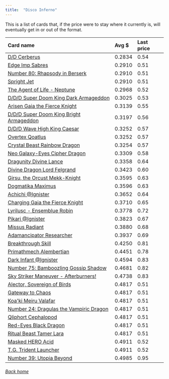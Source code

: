 ```yaml
---
title:  "Disco Inferno"
---
```


This is a list of cards that, if the price were to stay where it currently is, will eventually get in or out of the format.

| Card name | Avg $ | Last price |
| :-- | :-- | :-- |
[D/D Cerberus](https://db.ygoprodeck.com/card/?search=D/D%20Cerberus) | 0.2834 | 0.54 |
[Edge Imp Sabres](https://db.ygoprodeck.com/card/?search=Edge%20Imp%20Sabres) | 0.2910 | 0.51 |
[Number 80: Rhapsody in Berserk](https://db.ygoprodeck.com/card/?search=Number%2080:%20Rhapsody%20in%20Berserk) | 0.2910 | 0.51 |
[Spright Jet](https://db.ygoprodeck.com/card/?search=Spright%20Jet) | 0.2910 | 0.51 |
[The Agent of Life - Neptune](https://db.ygoprodeck.com/card/?search=The%20Agent%20of%20Life%20-%20Neptune) | 0.2968 | 0.52 |
[D/D/D Super Doom King Dark Armageddon](https://db.ygoprodeck.com/card/?search=D/D/D%20Super%20Doom%20King%20Dark%20Armageddon) | 0.3025 | 0.53 |
[Arisen Gaia the Fierce Knight](https://db.ygoprodeck.com/card/?search=Arisen%20Gaia%20the%20Fierce%20Knight) | 0.3139 | 0.55 |
[D/D/D Super Doom King Bright Armageddon](https://db.ygoprodeck.com/card/?search=D/D/D%20Super%20Doom%20King%20Bright%20Armageddon) | 0.3197 | 0.56 |
[D/D/D Wave High King Caesar](https://db.ygoprodeck.com/card/?search=D/D/D%20Wave%20High%20King%20Caesar) | 0.3252 | 0.57 |
[Overtex Qoatlus](https://db.ygoprodeck.com/card/?search=Overtex%20Qoatlus) | 0.3252 | 0.57 |
[Crystal Beast Rainbow Dragon](https://db.ygoprodeck.com/card/?search=Crystal%20Beast%20Rainbow%20Dragon) | 0.3254 | 0.57 |
[Neo Galaxy-Eyes Cipher Dragon](https://db.ygoprodeck.com/card/?search=Neo%20Galaxy-Eyes%20Cipher%20Dragon) | 0.3309 | 0.58 |
[Dragunity Divine Lance](https://db.ygoprodeck.com/card/?search=Dragunity%20Divine%20Lance) | 0.3358 | 0.64 |
[Divine Dragon Lord Felgrand](https://db.ygoprodeck.com/card/?search=Divine%20Dragon%20Lord%20Felgrand) | 0.3423 | 0.60 |
[Girsu, the Orcust Mekk-Knight](https://db.ygoprodeck.com/card/?search=Girsu,%20the%20Orcust%20Mekk-Knight) | 0.3595 | 0.63 |
[Dogmatika Maximus](https://db.ygoprodeck.com/card/?search=Dogmatika%20Maximus) | 0.3596 | 0.63 |
[Achichi @Ignister](https://db.ygoprodeck.com/card/?search=Achichi%20@Ignister) | 0.3652 | 0.64 |
[Charging Gaia the Fierce Knight](https://db.ygoprodeck.com/card/?search=Charging%20Gaia%20the%20Fierce%20Knight) | 0.3710 | 0.65 |
[Lyrilusc - Ensemblue Robin](https://db.ygoprodeck.com/card/?search=Lyrilusc%20-%20Ensemblue%20Robin) | 0.3778 | 0.72 |
[Pikari @Ignister](https://db.ygoprodeck.com/card/?search=Pikari%20@Ignister) | 0.3823 | 0.67 |
[Missus Radiant](https://db.ygoprodeck.com/card/?search=Missus%20Radiant) | 0.3880 | 0.68 |
[Adamancipator Researcher](https://db.ygoprodeck.com/card/?search=Adamancipator%20Researcher) | 0.3937 | 0.69 |
[Breakthrough Skill](https://db.ygoprodeck.com/card/?search=Breakthrough%20Skill) | 0.4250 | 0.81 |
[Primathmech Alembertian](https://db.ygoprodeck.com/card/?search=Primathmech%20Alembertian) | 0.4451 | 0.78 |
[Dark Infant @Ignister](https://db.ygoprodeck.com/card/?search=Dark%20Infant%20@Ignister) | 0.4594 | 0.83 |
[Number 75: Bamboozling Gossip Shadow](https://db.ygoprodeck.com/card/?search=Number%2075:%20Bamboozling%20Gossip%20Shadow) | 0.4681 | 0.82 |
[Sky Striker Maneuver - Afterburners!](https://db.ygoprodeck.com/card/?search=Sky%20Striker%20Maneuver%20-%20Afterburners!) | 0.4738 | 0.83 |
[Alector, Sovereign of Birds](https://db.ygoprodeck.com/card/?search=Alector,%20Sovereign%20of%20Birds) | 0.4817 | 0.51 |
[Gateway to Chaos](https://db.ygoprodeck.com/card/?search=Gateway%20to%20Chaos) | 0.4817 | 0.51 |
[Koa'ki Meiru Valafar](https://db.ygoprodeck.com/card/?search=Koa'ki%20Meiru%20Valafar) | 0.4817 | 0.51 |
[Number 24: Dragulas the Vampiric Dragon](https://db.ygoprodeck.com/card/?search=Number%2024:%20Dragulas%20the%20Vampiric%20Dragon) | 0.4817 | 0.51 |
[Qliphort Cephalopod](https://db.ygoprodeck.com/card/?search=Qliphort%20Cephalopod) | 0.4817 | 0.51 |
[Red-Eyes Black Dragon](https://db.ygoprodeck.com/card/?search=Red-Eyes%20Black%20Dragon) | 0.4817 | 0.51 |
[Ritual Beast Tamer Lara](https://db.ygoprodeck.com/card/?search=Ritual%20Beast%20Tamer%20Lara) | 0.4817 | 0.51 |
[Masked HERO Acid](https://db.ygoprodeck.com/card/?search=Masked%20HERO%20Acid) | 0.4911 | 0.52 |
[T.G. Trident Launcher](https://db.ygoprodeck.com/card/?search=T.G.%20Trident%20Launcher) | 0.4911 | 0.52 |
[Number 39: Utopia Beyond](https://db.ygoprodeck.com/card/?search=Number%2039:%20Utopia%20Beyond) | 0.4985 | 0.95 |

###### [Back home](index)